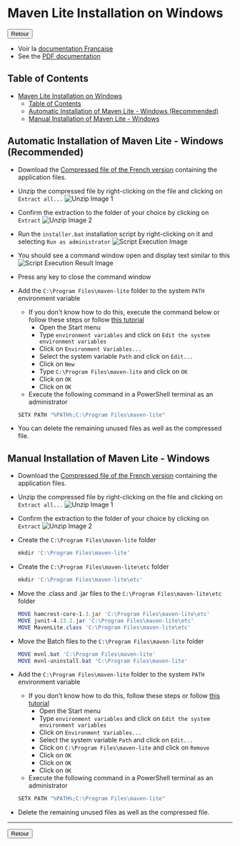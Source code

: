 # Maven Lite Installation on Windows

<a href="https://florobart.github.io/Maven_lite/Documentations/Installation.en.html"><button type="button">Retour</button></a>

- Voir la [documentation Française](./Installation.fr.md)
- See the [PDF documentation](./Installation.en.pdf)

## Table of Contents

- [Maven Lite Installation on Windows](#maven-lite-installation-on-windows)
  - [Table of Contents](#table-of-contents)
  - [Automatic Installation of Maven Lite - Windows (Recommended)](#automatic-installation-of-maven-lite---windows-recommended)
  - [Manual Installation of Maven Lite - Windows](#manual-installation-of-maven-lite---windows)

## Automatic Installation of Maven Lite - Windows (Recommended)

- Download the [Compressed file of the French version](https://github.com/FloRobart/mavenlite.github.io/releases/download/v2.1.0/maven-lite_fr_2.0-1_win.zip) containing the application files.
- Unzip the compressed file by right-clicking on the file and clicking on `Extract all...`
  ![Unzip Image 1](./img/windows_unzip_1.png)
- Confirm the extraction to the folder of your choice by clicking on `Extract`
  ![Unzip Image 2](./img/windows_unzip_2.png)
- Run the `installer.bat` installation script by right-clicking on it and selecting `Run as administrator`
  ![Script Execution Image](./img/windows_execute_script.png)
- You should see a command window open and display text similar to this
  ![Script Execution Result Image](./img/windows_execution_result.png)
- Press any key to close the command window
- Add the `C:\Program Files\maven-lite` folder to the system `PATH` environment variable
  - If you don't know how to do this, execute the command below or follow these steps or follow [this tutorial](https://wiki.gamedevalliance.fr/contribuer/path/)
    - Open the Start menu
    - Type `environment variables` and click on `Edit the system environment variables`
    - Click on `Environment Variables...`
    - Select the system variable `Path` and click on `Edit...`
    - Click on `New`
    - Type `C:\Program Files\maven-lite` and click on `OK`
    - Click on `OK`
    - Click on `OK`
  - Execute the following command in a PowerShell terminal as an administrator

  ```powershell
  SETX PATH "%PATH%;C:\Program Files\maven-lite"
  ```

- You can delete the remaining unused files as well as the compressed file.

## Manual Installation of Maven Lite - Windows

- Download the [Compressed file of the French version](https://github.com/FloRobart/mavenlite.github.io/releases/download/v2.1.0/maven-lite_fr_2.0-1_win.zip) containing the application files.
- Unzip the compressed file by right-clicking on the file and clicking on `Extract all...`
  ![Unzip Image 1](./img/windows_unzip_1.png)
- Confirm the extraction to the folder of your choice by clicking on `Extract`
  ![Unzip Image 2](./img/windows_unzip_2.png)
- Create the `C:\Program Files\maven-lite` folder

  ```powershell
  mkdir 'C:\Program Files\maven-lite'
  ```

- Create the `C:\Program Files\maven-lite\etc` folder

  ```powershell
  mkdir 'C:\Program Files\maven-lite\etc'
  ```

- Move the .class and .jar files to the `C:\Program Files\maven-lite\etc` folder

  ```powershell
  MOVE hamcrest-core-1.3.jar 'C:\Program Files\maven-lite\etc'
  MOVE junit-4.13.2.jar 'C:\Program Files\maven-lite\etc'
  MOVE MavenLite.class 'C:\Program Files\maven-lite\etc'
  ```

- Move the Batch files to the `C:\Program Files\maven-lite` folder

  ```powershell
  MOVE mvnl.bat 'C:\Program Files\maven-lite'
  MOVE mvnl-uninstall.bat 'C:\Program Files\maven-lite'
  ```

- Add the `C:\Program Files\maven-lite` folder to the system `PATH` environment variable
  - If you don't know how to do this, follow these steps or follow [this tutorial](https://wiki.gamedevalliance.fr/contribuer/path/)
    - Open the Start menu
    - Type `environment variables` and click on `Edit the system environment variables`
    - Click on `Environment Variables...`
    - Select the system variable `Path` and click on `Edit...`
    - Click on `C:\Program Files\maven-lite` and click on `Remove`
    - Click on `OK`
    - Click on `OK`
    - Click on `OK`
  - Execute the following command in a PowerShell terminal as an administrator

  ```powershell
  SETX PATH "%PATH%;C:\Program Files\maven-lite"
  ```

- Delete the remaining unused files as well as the compressed file.

****

<a href="https://florobart.github.io/Maven_lite/Documentations/Installation.en.html"><button type="button">Retour</button></a>
